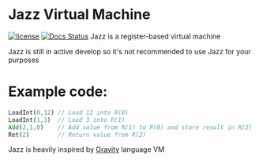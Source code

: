 # Jazz Virtual Machine
[![license](https://img.shields.io/badge/license-MIT-blue.svg)](https://github.com/playXE/Jazz/blob/master/LICENSE)
[![Docs Status](https://docs.rs/jazz/badge.svg)](https://docs.rs/jazz)
Jazz is a register-based virtual machine

Jazz is still in active develop so it's not recommended to use Jazz for your purposes

# Example code:
```rust
LoadInt(0,12) // Load 12 into R(0)
LoadInt(1,3)  // Load 3 into R(1)
Add(2,1,0)    // Add value from R(1) to R(0) and store result in R(2)
Ret(2)        // Return value from R(2)
 ```

Jazz is heavily inspired by [Gravity](https://marcobambini.github.io/gravity/#/) language VM
